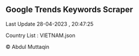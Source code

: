 

## Google Trends Keywords Scraper 
 
Last Update 28-04-2023 , 20:47:25

Country List :
VIETNAM.json



© Abdul Muttaqin 

